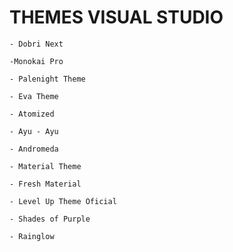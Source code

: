 # THEMES VISUAL STUDIO

    - Dobri Next
    
    -Monokai Pro

    - Palenight Theme 

    - Eva Theme

    - Atomized

    - Ayu - Ayu

    - Andromeda

    - Material Theme
    
    - Fresh Material

    - Level Up Theme Oficial

    - Shades of Purple

    - Rainglow